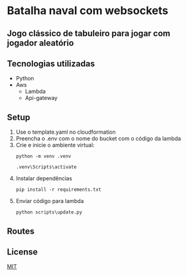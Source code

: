 # Batalha naval com websockets

## Jogo clássico de tabuleiro para jogar com jogador aleatório

## Tecnologias utilizadas

* Python
* Aws
    * Lambda
    * Api-gateway

## Setup

1. Use o template.yaml no cloudformation
1. Preencha o .env com o nome do bucket com o código da lambda
1. Crie e inicie o ambiente virtual:
    ```shell
    python -m venv .venv

    .venv\Scripts\activate
    ```
1. Instalar dependências
    ```shell
    pip install -r requirements.txt
    ```
1. Enviar código para lambda
    ```shell
    python scripts\update.py
    ```

## Routes



## License

[MIT](https://api.github.com/licenses/mit)
